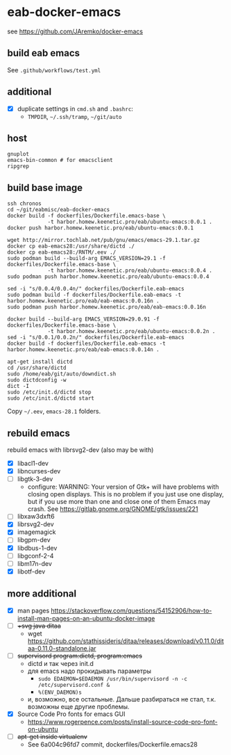 # eab-docker-emacs

see https://github.com/JAremko/docker-emacs

## build eab emacs 

See `.github/workflows/test.yml`

## additional

- [x] duplicate settings in `cmd.sh` and `.bashrc`:
  - `TMPDIR`, `~/.ssh/tramp`, `~/git/auto`

## host

    gnuplot
    emacs-bin-common # for emacsclient
    ripgrep

## build base image

    ssh chronos
    cd ~/git/eabmisc/eab-docker-emacs
    docker build -f dockerfiles/Dockerfile.emacs-base \
                 -t harbor.homew.keenetic.pro/eab/ubuntu-emacs:0.0.1 .
    docker push harbor.homew.keenetic.pro/eab/ubuntu-emacs:0.0.1

    wget http://mirror.tochlab.net/pub/gnu/emacs/emacs-29.1.tar.gz
    docker cp eab-emacs28:/usr/share/dictd ./
    docker cp eab-emacs28:/RNTM/.eev ./
    sudo podman build --build-arg EMACS_VERSION=29.1 -f dockerfiles/Dockerfile.emacs-base \
                 -t harbor.homew.keenetic.pro/eab/ubuntu-emacs:0.0.4 .
    sudo podman push harbor.homew.keenetic.pro/eab/ubuntu-emacs:0.0.4

    sed -i "s/0.0.4/0.0.4n/" dockerfiles/Dockerfile.eab-emacs
    sudo podman build -f dockerfiles/Dockerfile.eab-emacs -t harbor.homew.keenetic.pro/eab/eab-emacs:0.0.16n .
    sudo podman push harbor.homew.keenetic.pro/eab/eab-emacs:0.0.16n

    docker build --build-arg EMACS_VERSION=29.0.91 -f dockerfiles/Dockerfile.emacs-base \
                 -t harbor.homew.keenetic.pro/eab/ubuntu-emacs:0.0.2n .
    sed -i "s/0.0.1/0.0.2n/" dockerfiles/Dockerfile.eab-emacs
    docker build -f dockerfiles/Dockerfile.eab-emacs -t harbor.homew.keenetic.pro/eab/eab-emacs:0.0.14n .
<!-- dictionary -->

    apt-get install dictd
    cd /usr/share/dictd
    sudo /home/eab/git/auto/downdict.sh
    sudo dictdconfig -w
    dict -I
    sudo /etc/init.d/dictd stop
    sudo /etc/init.d/dictd start

Copy `~/.eev`, `emacs-28.1` folders.

## rebuild emacs

rebuild emacs with librsvg2-dev (also may be with)

- [x] libacl1-dev
- [x] libncurses-dev
- [ ] libgtk-3-dev
  - configure: WARNING: Your version of Gtk+ will have problems with
    closing open displays.  This is no problem if you just use one
    display, but if you use more than one and close one of them Emacs
    may crash.  See https://gitlab.gnome.org/GNOME/gtk/issues/221
- [ ] libxaw3dxft6
- [x] librsvg2-dev
- [x] imagemagick
- [ ] libgpm-dev
- [x] libdbus-1-dev
- [ ] libgconf-2-4
- [ ] libm17n-dev
- [x] libotf-dev

## more additional

- [x] man pages https://stackoverflow.com/questions/54152906/how-to-install-man-pages-on-an-ubuntu-docker-image
- [ ] ~~+svg java ditaa~~
  - wget https://github.com/stathissideris/ditaa/releases/download/v0.11.0/ditaa-0.11.0-standalone.jar
- [ ] ~~supervisord program:dictd, program:emacs~~
  - dictd и так через init.d
  - для emacs надо прокидывать параметры
    - `sudo EDAEMON=$EDAEMON /usr/bin/supervisord -n -c /etc/supervisord.conf &`
    - `%(ENV_DAEMON)s`
  - и, возможно, все остальные. Дальше разбираться не стал,
    т.к. возможны еще другие проблемы.
- [x] Source Code Pro fonts for emacs GUI
  - https://www.rogerpence.com/posts/install-source-code-pro-font-on-ubuntu
- [ ] ~~apt-get inside virtualenv~~
  - See 6a004c96fd7 commit, dockerfiles/Dockerfile.emacs28
